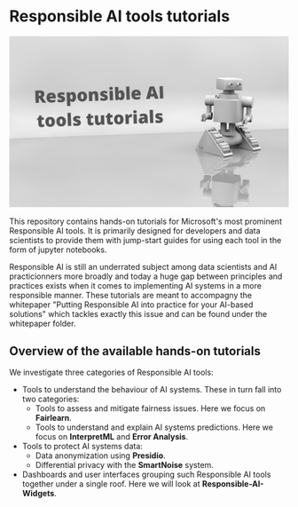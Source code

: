 # Responsible AI tools tutorials

<img src="responsible_ai_tools_tutorials.png" alt="Repository logo" width="800"/>


This repository contains hands-on tutorials for Microsoft's most prominent Responsible AI tools.
It is primarily designed for developers and data scientists to provide them with jump-start guides for using each tool in the form of jupyter notebooks. 

Responsible AI is still an underrated subject among data scientists and AI practicionners more broadly and today a huge gap between principles and practices exists when it comes to implementing AI systems in a more responsible manner. These tutorials are meant to accompagny the whitepaper "Putting Responsible AI into practice for your AI-based solutions" which tackles exactly this issue and can be found under the whitepaper folder.

## Overview of the available hands-on tutorials

We investigate three categories of Responsible AI tools:

* Tools to understand the behaviour of AI systems. These in turn fall into two categories:
    - Tools to assess and mitigate fairness issues. Here we focus on **Fairlearn**.
    - Tools to understand and explain AI systems predictions. Here we focus on **InterpretML** and **Error Analysis**.
* Tools to protect AI systems data: 
    - Data anonymization using **Presidio**.
    - Differential privacy with the **SmartNoise** system.
* Dashboards and user interfaces grouping such Responsible AI tools together under a single roof. Here we will look at **Responsible-AI-Widgets**.
